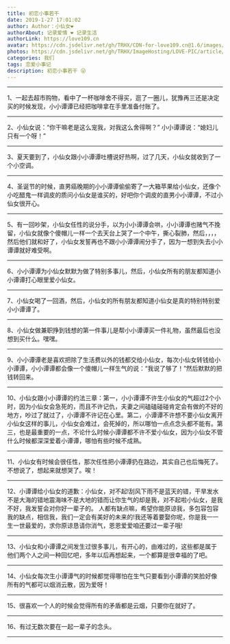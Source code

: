 ```yaml
---
title: 初恋小事若干
date: 2019-1-27 17:01:02
author: Author：小仙女❤️
authorAbout: 记录爱情 ❤️ 记录生活
authorLink: https://love109.cn
avatar: https://cdn.jsdelivr.net/gh/TRHX/CDN-for-love109.cn@1.6/images/custom/love109.jpg
photos: https://cdn.jsdelivr.net/gh/TRHX/ImageHosting/LOVE-PIC/article/article03.webp
categories: 我们
tags: 恋爱小事记
description: 初恋小事若干 😜
---
```


---

1、一起去超市购物，看中了一杯咖啡舍不得买，逛了一圈儿，犹豫再三还是决定买的时候发现，小小谭谭已经把咖啡拿在手里准备付账了。

---

2、小仙女说：“你干嘛老是这么宠我，对我这么舍得啊？” 小小谭谭说：“媳妇儿只有一个呀！”

---

3、夏天要到了，小仙女跟小小谭谭吐槽说好热啊，过了几天，小仙女就收到了一个小空调。

---

4、圣诞节的时候，直男癌晚期的小小谭谭偷偷寄了一大箱苹果给小仙女，还像个小吃醋鬼一样调皮的质问小仙女是谁买的，好吧你个调皮的直男小小谭谭，不过小仙女很开心。

---

5、有一回吵架，小仙女任性的说分手，以为小小谭谭会哄，小小谭谭也赌气不挽留，小仙女就像个傻帽儿一样一个去天台上哭了一个中午，撕心裂肺，然后，，，，然后他们就和好了，小仙女发誓再也不跟小小谭谭闹分手了，因为一想到失去小小谭谭就好难受啊。

---

6、小小谭谭为小仙女默默为做了特别多事儿，然后，小仙女所有的朋友都知道小小谭谭打心眼里爱小仙女。

---

7、小仙女喝了一回酒，然后，小仙女的所有朋友都知道小仙女是真的特别特别爱小小谭谭了。

---

8、小仙女做兼职挣到钱想的第一件事儿是帮小小谭谭买一件礼物，虽然最后也没想到买什么。嘿嘿。

---

9、小小谭谭老是喜欢把除了生活费以外的钱都交给小仙女，每次小仙女转钱给小小谭谭，小小谭谭都会像一个傻帽儿一样生气的说：“我说了够了！”然后默默的把钱转回来。

---

10、小仙女跟小小谭谭的约法三章：第一，小小谭谭不许生小仙女的气超过2个小时，因为小仙女会急死的，而且不许记仇，夫妻之间磕磕碰碰肯定会有做的不好的地方，吵过了就过了，小谭谭不许记在心里。第二，小谭谭不许想不要小仙女离开小仙女这样的事儿，小仙女会难过，会死掉的，所以哪怕一点点念头都不能有。第三，也是最重要的一点，不论什么时候小谭谭都不许不爱小仙女，因为小仙女不管什么时候都深深爱着小谭谭，哪怕有些时候不成熟。

---

11、小仙女有时候会很任性，那次任性把小谭谭扔在路边，其实自己也后悔死了。不想说了，想起来就想哭了。唉！

---

12、小谭谭给小仙女的道歉：小仙女，对不起!刮风下雨不是蓝天的错，干旱发水不是大海的错地震海味不是大地的错而让你生气的却是我，对不起啦小仙女，是我不好，我发誓会对你好一辈子的。 人都有缺点嘛，希望你能原谅我，多包容包容我的缺点，相信我，我们一定会有美好的未来的!我还等着要娶你呢，你是我一一生一世最爱的，求你原谅恳请你消气，恩恩爱爱咱还要过一辈子哦!

---

13、小仙女和小谭谭之间发生过很多事儿，有开心的，由难过的，这些都是属于他们两个人之间一种回忆吧，多年以后再想起来，一个都算是很幸福的了吧。

---

14、小仙女每次生小谭谭气的时候都觉得哪怕在生气只要看到小谭谭的笑脸好像所有的气都可以烟消云散，因为爱呀！

---

15、很喜欢一个人的时候会觉得所有的矛盾都是云烟，只要你在就好了。

---

16、有过无数次要在一起一辈子的念头。

---